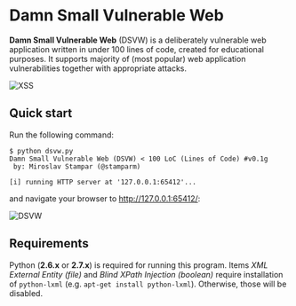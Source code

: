 Damn Small Vulnerable Web
=========

**Damn Small Vulnerable Web** (DSVW) is a deliberately vulnerable web application written in under 100 lines of code, created for educational purposes. It supports majority of (most popular) web application vulnerabilities together with appropriate attacks.

![XSS](http://i.imgur.com/BoSOgJs.png)

Quick start
----

Run the following command:
```
$ python dsvw.py 
Damn Small Vulnerable Web (DSVW) < 100 LoC (Lines of Code) #v0.1g
 by: Miroslav Stampar (@stamparm)

[i] running HTTP server at '127.0.0.1:65412'...
```

and navigate your browser to http://127.0.0.1:65412/:

![DSVW](http://i.imgur.com/cy3eQdv.png)

Requirements
----

Python (**2.6.x** or **2.7.x**) is required for running this program. Items *XML External Entity (file)* and *Blind XPath Injection (boolean)* require installation of `python-lxml` (e.g. `apt-get install python-lxml`). Otherwise, those will be disabled.
